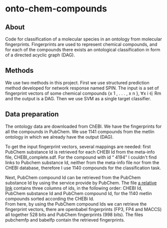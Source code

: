 onto-chem-compounds
===================

**About**
--------------------
Code for classification of a molecular species in an ontology from molecular fingerprints.  Fingerprints are used to represent chemical compounds, and for each of the compounds there exists an ontological classification in form of a directed acyclic graph (DAG). 

**Methods**
----------------------
We use two methods in this project. First we use structured prediction method developed for network response named SPIN. The input is a set of fingerprint vectors of some chemical compounds {x 1 , . . . , x n }, ∀x i ∈ Rm  and the output is a DAG.  Then we use SVM as a single target classifier. 

**Data preparation**
------------------------
The ontology data are downloaded from ChEBI. We have the fingerprints for all the compounds in PubChem. We use 1141 compounds from the metlin ontology in which we already have the output (DAG). 

To get the input fingerprint vectors, several mappings are needed: first PubChem substance Id is retrieved for each CHEBI Id from the meta-info file, CHEBI_complete.sdf.  For the compound with id “ 4194” I couldn't find links to Pubchem substance Id, neither from the meta-info file nor from the CHEBI database, therefore I use 1140 compounds for the classification task. 

Next, PubChem compound Id can be retrieved from the PubChem substance Id by using the service provide by PubChem. The file  [a relative link](onto/all_ids_sorted) contains three columns of ids, in the following order: CHEBI Id, PubChem  substance Id and PubChem compound Id,  for the 1140 metlin compounds sorted according the CHEBi Id.  
From here, by using the PubChem compound Ids we can retrieve the fingerprint vectors, there are openbabel 
fingerprints (FP3, FP4 and MACCS) all together 528 bits and PubChem fingerprints (998 bits). The files pubchemfp and babelfp contain the retrieved fingerprints.
